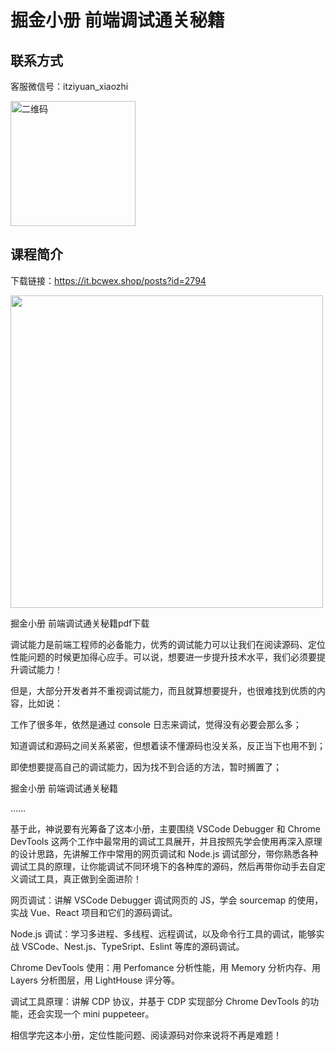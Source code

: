 # 掘金小册 前端调试通关秘籍

## 联系方式

客服微信号：itziyuan_xiaozhi

<img src="https://ziyuanyun.oss-cn-guangzhou.aliyuncs.com/common/20240614073449/666b82192834a.jpg" width="200" height="200" alt="二维码">

## 课程简介

下载链接：https://it.bcwex.shop/posts?id=2794

<img src="https://ziyuanyun.oss-cn-guangzhou.aliyuncs.com/yun/20240515184321/664491c934af5.jpg" width="500" alt="">

  掘金小册 前端调试通关秘籍pdf下载

 调试能力是前端工程师的必备能力，优秀的调试能力可以让我们在阅读源码、定位性能问题的时候更加得心应手。可以说，想要进一步提升技术水平，我们必须要提升调试能力！

 但是，大部分开发者并不重视调试能力，而且就算想要提升，也很难找到优质的内容，比如说：

 工作了很多年，依然是通过 console 日志来调试，觉得没有必要会那么多；

 知道调试和源码之间关系紧密，但想着读不懂源码也没关系，反正当下也用不到；

 即使想要提高自己的调试能力，因为找不到合适的方法，暂时搁置了；

 掘金小册 前端调试通关秘籍



 ……

 基于此，神说要有光筹备了这本小册，主要围绕 VSCode Debugger 和 Chrome DevTools 这两个工作中最常用的调试工具展开，并且按照先学会使用再深入原理的设计思路，先讲解工作中常用的网页调试和 Node.js 调试部分，带你熟悉各种调试工具的原理，让你能调试不同环境下的各种库的源码，然后再带你动手去自定义调试工具，真正做到全面进阶！

 网页调试：讲解 VSCode Debugger 调试网页的 JS，学会 sourcemap 的使用，实战 Vue、React 项目和它们的源码调试。

 Node.js 调试：学习多进程、多线程、远程调试，以及命令行工具的调试，能够实战 VSCode、Nest.js、TypeSript、Eslint 等库的源码调试。

 Chrome DevTools 使用：用 Perfomance 分析性能，用 Memory 分析内存、用 Layers 分析图层，用 LightHouse 评分等。

 调试工具原理：讲解 CDP 协议，并基于 CDP 实现部分 Chrome DevTools 的功能，还会实现一个 mini puppeteer。

 相信学完这本小册，定位性能问题、阅读源码对你来说将不再是难题！

  
